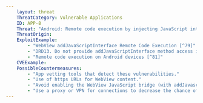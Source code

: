 ```yaml
---
    layout: threat
    ThreatCategory: Vulnerable Applications
    ID: APP-8
    Threat: "Android: Remote code execution by injecting JavaScript into a web page retrieved using WebView"
    ThreatOrigin:
    ExploitExample:
        - "WebView addJavaScriptInterface Remote Code Execution [^79]"
        - "DRD13. Do not provide addJavaScriptInterface method access in a WebView which could contain untrusted content [^80]"
        - "Remote code execution on Android devices [^81]"
    CVEExample:
    PossibleCountermeasures:
        - "App vetting tools that detect these vulnerabilities."
        - "Use of https URLs for WebView content."
        - "Avoid enabling the WebView JavaScript bridge (with addJavascriptInterface) unless explicitly needed."
        - "Use a proxy or VPN for connections to decrease the chance of success of a man-in-the-middle attack."
---
```


